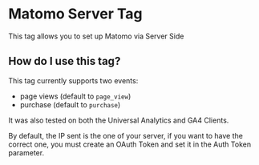 # Matomo Server Tag

This tag allows you to set up Matomo via Server Side

## How do I use this tag?

This tag currently supports two events:
- page views (default to `page_view`)
- purchase (default to `purchase`)

It was also tested on both the Universal Analytics and GA4 Clients.

By default, the IP sent is the one of your server, if you want to have the correct one, you must create an OAuth Token and set it in the Auth Token parameter.
